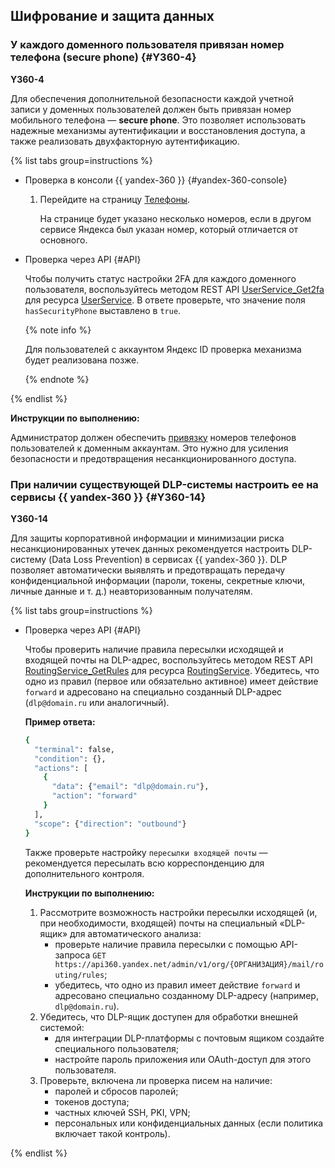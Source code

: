 ## Шифрование и защита данных

### У каждого доменного пользователя привязан номер телефона (secure phone) {#Y360-4}

**Y360-4**

Для обеспечения дополнительной безопасности каждой учетной записи у доменных пользователей должен быть привязан номер мобильного телефона — **secure phone**. Это позволяет использовать надежные механизмы аутентификации и восстановления доступа, а также реализовать двухфакторную аутентификацию.

{% list tabs group=instructions %}

- Проверка в консоли {{ yandex-360 }} {#yandex-360-console}

  1. Перейдите на страницу [Телефоны](https://id.yandex.ru/security/phones).
   
      На странице будет указано несколько номеров, если в другом сервисе Яндекса был указан номер, который отличается от основного.

- Проверка через API {#API}

  Чтобы получить статус настройки 2FA для каждого доменного пользователя, воспользуйтесь методом REST API [UserService_Get2fa](https://yandex.ru/dev/api360/doc/ru/ref/UserService/UserService_Get2fa) для ресурса [UserService](https://yandex.ru/dev/api360/doc/ru/ref/UserService/). В ответе проверьте, что значение поля `hasSecurityPhone` выставлено в `true`.
  
  {% note info %}

  Для пользователей с аккаунтом Яндекс ID проверка механизма будет реализована позже.

  {% endnote %}

{% endlist %}

**Инструкции по выполнению:**

Администратор должен обеспечить [привязку](https://yandex.ru/support/id/ru/authorization/phone.html) номеров телефонов пользователей к доменным аккаунтам. Это нужно для усиления безопасности и предотвращения несанкционированного доступа.

### При наличии существующей DLP-системы настроить ее на сервисы {{ yandex-360 }} {#Y360-14}

**Y360-14**

Для защиты корпоративной информации и минимизации риска несанкционированных утечек данных рекомендуется настроить DLP-систему (Data Loss Prevention) в сервисах {{ yandex-360 }}. DLP позволяет автоматически выявлять и предотвращать передачу конфиденциальной информации (пароли, токены, секретные ключи, личные данные и т. д.) неавторизованным получателям.

{% list tabs group=instructions %}

- Проверка через API {#API}

  Чтобы проверить наличие правила пересылки исходящей и входящей почты на DLP-адрес, воспользуйтесь методом REST API [RoutingService_GetRules](https://yandex.ru/dev/api360/doc/ru/ref/RoutingService/RoutingService_GetRules) для ресурса [RoutingService](https://yandex.ru/dev/api360/doc/ru/ref/RoutingService/). Убедитесь, что одно из правил (первое или обязательно активное) имеет действие `forward` и адресовано на специально созданный DLP-адрес (`dlp@domain.ru` или аналогичный).

  **Пример ответа:**

  ```bash
  {
    "terminal": false,
    "condition": {},
    "actions": [
      {
        "data": {"email": "dlp@domain.ru"},
        "action": "forward"
      }
    ],
    "scope": {"direction": "outbound"}
  }
  ```

  Также проверьте настройку `пересылки входящей почты` — рекомендуется пересылать всю корреспонденцию для дополнительного контроля.

  **Инструкции по выполнению:**

  1. Рассмотрите возможность настройки пересылки исходящей (и, при необходимости, входящей) почты на специальный «DLP-ящик» для автоматического анализа:
      * проверьте наличие правила пересылки с помощью API-запроса `GET https://api360.yandex.net/admin/v1/org/{ОРГАНИЗАЦИЯ}/mail/routing/rules`;
      * убедитесь, что одно из правил имеет действие `forward` и адресовано специально созданному DLP-адресу (например, `dlp@domain.ru`).
  1. Убедитесь, что DLP-ящик доступен для обработки внешней системой:
      * для интеграции DLP-платформы с почтовым ящиком создайте специального пользователя;
      * настройте пароль приложения или OAuth-доступ для этого пользователя.
  1. Проверьте, включена ли проверка писем на наличие:
      * паролей и сбросов паролей;
      * токенов доступа;
      * частных ключей SSH, PKI, VPN;
      * персональных или конфиденциальных данных (если политика включает такой контроль).

{% endlist %}
